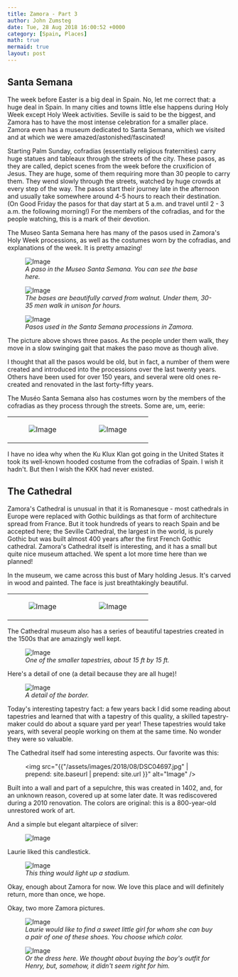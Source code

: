 ```yaml
---
title: Zamora - Part 3
author: John Zumsteg
date: Tue, 28 Aug 2018 16:00:52 +0000
category: [Spain, Places]
math: true
mermaid: true
layout: post
---
```

<h2>Santa Semana</h2>
The week before Easter is a big deal in Spain. No, let me correct that: a huge deal in Spain. In many cities and towns little else happens during Holy Week except Holy Week activities. Seville is said to be the biggest, and Zamora has to have the most intense celebration for a smaller place. Zamora even has a museum dedicated to Santa Semana, which we visited and at which we were amazed/astonished/fascinated!

Starting Palm Sunday, cofradias (essentially religious fraternities) carry huge statues and tableaux through the streets of the city. These pasos, as they are called, depict scenes from the week before the cruxificion of Jesus. They are huge, some of them requiring more than 30 people to carry them. They wend slowly through the streets, watched by huge crowds at every step of the way. The pasos start their journey late in the afternoon and usually take somewhere around 4-5 hours to reach their destination. (On Good Friday the pasos for that day start at 5 a.m. and travel until 2 - 3 a.m. the following morning!) For the members of the cofradias, and for the people watching, this is a mark of their devotion.

The Museo Santa Semana here has many of the pasos used in Zamora's Holy Week processions, as well as the costumes worn by the cofradias, and explanations of the week. It is pretty amazing!

<figure>
	<img src="{{"/assets/images/2018/08/DSC04585.jpg" | prepend: site.baseurl | prepend: site.url }}" alt="Image" />
	<figcaption><em>A paso in the Museo Santa Semana. You can see the base here.</em></figcaption>
</figure>



<figure>
	<img src="{{"/assets/images/2018/08/DSC04597.jpg" | prepend: site.baseurl | prepend: site.url }}" alt="Image" />
	<figcaption><em>The bases are beautifully carved from walnut. Under them, 30-35 men walk in unison for hours.</em></figcaption>
</figure>



<figure>
	<img src="{{"/assets/images/2018/08/DSC04595.jpg" | prepend: site.baseurl | prepend: site.url }}" alt="Image" />
	<figcaption><em>Pasos used in the Santa Semana processions in Zamora.</em></figcaption>
</figure>



The picture above shows three pasos. As the people under them walk, they move in a slow swinging gait that makes the paso move as though alive.

I thought that all the pasos would be old, but in fact, a number of them were created and introduced into the processions over the last twenty years. Others have been used for over 150 years, and several were old ones re-created and renovated in the last forty-fifty years.

The Muséo Santa Semana also has costumes worn by the members of the cofradias as they process through the streets. Some are, um, eerie:
<table>
<tbody>
<tr>
<td><figure>
	<img src="{{"/assets/images/2018/08/DSC04600.jpg" | prepend: site.baseurl | prepend: site.url }}" alt="Image" />
	<figcaption></figcaption>
</figure>

</td>
<td><figure>
	<img src="{{"/assets/images/2018/08/DSC04596.jpg" | prepend: site.baseurl | prepend: site.url }}" alt="Image" />
	<figcaption></figcaption>
</figure>

</td>
</tr>
</tbody>
</table>
I have no idea why when the Ku Klux Klan got going in the United States it took its well-known hooded costume from the cofradias of Spain. I wish it hadn't. But then I wish the KKK had never existed.
<h2>The Cathedral</h2>
Zamora's Cathedral is unusual in that it is Romanesque - most cathedrals in Europe were replaced with Gothic buildings as that form of architecture spread from France. But it took hundreds of years to reach Spain and be accepted here; the Seville Cathedral, the largest in the world, is purely Gothic but was built almost 400 years after the first French Gothic cathedral. Zamora's Cathedral itself is interesting, and it has a small but quite nice museum attached. We spent a lot more time here than we planned!

In the museum, we came across this bust of Mary holding Jesus. It's carved in wood and painted. The face is just breathtakingly beautiful.
<table>
<tbody>
<tr>
<td><figure>
	<img src="{{"/assets/images/2018/08/DSC04660.jpg" | prepend: site.baseurl | prepend: site.url }}" alt="Image" />
	<figcaption></figcaption>
</figure>

</td>
<td><figure>
	<img src="{{"/assets/images/2018/08/DSC04662.jpg" | prepend: site.baseurl | prepend: site.url }}" alt="Image" />
	<figcaption></figcaption>
</figure>

</td>
</tr>
</tbody>
</table>
The Cathedral museum also has a series of beautiful tapestries created in the 1500s that are amazingly well kept.

<figure>
	<img src="{{"/assets/images/2018/08/DSC04670.jpg" | prepend: site.baseurl | prepend: site.url }}" alt="Image" />
	<figcaption><em>One of the smaller tapestries, about 15 ft by 15 ft.</em></figcaption>
</figure>



Here's a detail of one (a detail because they are all huge)!

<figure>
	<img src="{{"/assets/images/2018/08/DSC04674.jpg" | prepend: site.baseurl | prepend: site.url }}" alt="Image" />
	<figcaption><em>A detail of the border.</em></figcaption>
</figure>



Today's interesting tapestry fact: a few years back I did some reading about tapestries and learned that with a tapestry of this quality, a skilled tapestry-maker could do about a square yard per year! These tapestries would take years, with several people working on them at the same time. No wonder they were so valuable.

The Cathedral itself had some interesting aspects. Our favorite was this:<figure>
	<img src="{{"/assets/images/2018/08/DSC04697.jpg" | prepend: site.baseurl | prepend: site.url }}" alt="Image" />
	<figcaption></figcaption>
</figure>

Built into a wall and part of a sepulchre, this was created in 1402, and, for an unknown reason, covered up at some later date. It was rediscovered during a 2010 renovation. The colors are original: this is a 800-year-old unrestored work of art.

And a simple but elegant altarpiece of silver:

<figure>
	<img src="{{"/assets/images/2018/08/DSC04692.jpg" | prepend: site.baseurl | prepend: site.url }}" alt="Image" />
	<figcaption></figcaption>
</figure>

Laurie liked this candlestick.

<figure>
	<img src="{{"/assets/images/2018/08/DSC04668.jpg" | prepend: site.baseurl | prepend: site.url }}" alt="Image" />
	<figcaption><em>This thing would light up a stadium.</em></figcaption>
</figure>



Okay, enough about Zamora for now. We love this place and will definitely return, more than once, we hope.

Okay, two more Zamora pictures.

<figure>
	<img src="{{"/assets/images/2018/08/DSC04627.jpg" | prepend: site.baseurl | prepend: site.url }}" alt="Image" />
	<figcaption><em>Laurie would like to find a sweet little girl for whom she can buy a pair of one of these shoes. You choose which color.</em></figcaption>
</figure>



<figure>
	<img src="{{"/assets/images/2018/08/DSC04632.jpg" | prepend: site.baseurl | prepend: site.url }}" alt="Image" />
	<figcaption><em>Or the dress here. We thought about buying the boy's outfit for Henry, but, somehow, it didn't seem right for him.</em></figcaption>
</figure>



&nbsp;
